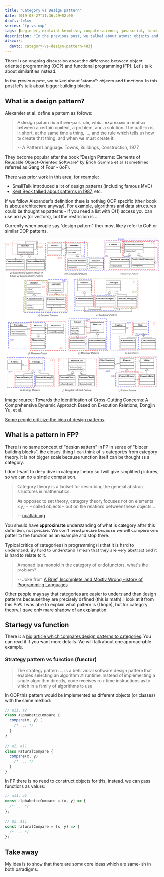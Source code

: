 ```yaml
---
title: "Category vs Design pattern"
date: 2019-08-27T11:36:29+02:00
draft: false
series: "fp vs oop"
tags: [beginner, explainlikeimfive, computerscience, javascript, function]
description: "In the previous post, we talked about atoms: objects and functions. In this post let's talk about bigger building blocks."
discuss:
  devto: category-vs-design-pattern-483j
---
```


There is an ongoing discussion about the difference between object-oriented programming (OOP) and functional programming (FP). Let's talk about similarities instead.

In the previous post, we talked about "atoms": objects and functions. In this post let's talk about bigger building blocks.

<!--more-->

## What is a design pattern?

Alexander et al. define a pattern as follows:

> A design pattern is a three-part rule, which expresses a relation between a certain context, a problem, and a solution. The pattern is, in short, at the same time a thing, ..., and the rule which tells us how to create that thing, and when we must create it.
>
> -- A Pattern Language: Towns, Buildings, Construction, 1977

They become popular after the book "Design Patterns: Elements of Reusable Object-Oriented Software" by Erich Gamma et al. (sometimes referred as Gang of Four - GoF).

There was prior work in this area, for example:

- SmallTalk introduced a lot of design patterns (including famous MVC)
- [Kent Beck talked about patterns in 1987](http://c2.com/doc/oopsla87.html), etc.

If we follow Alexander's definition there is nothing OOP specific (their book is about architecture anyway). For example, algorithms and data structures could be thought as patterns - if you need a list with O(1) access you can use arrays (or vectors), but the restriction is...

Currently when people say "design pattern" they most likely refer to GoF or similar OOP patterns.

![](./gof-patterns.png)

Image source: Towards the Identification of Cross-Cutting Concerns: A Comprehensive Dynamic Approach Based on Execution Relations, Dongjin Yu, et al.

[Some people criticize the idea of design patterns](https://www.deconstructconf.com/2017/brian-marick-patterns-failed-why-should-we-care).

## What is a pattern in FP?

There is no same concept of "design pattern" in FP in sense of "bigger building blocks", the closest thing I can think of is categories from category theory. It is not bigger scale because function itself can be thought as a category.

I don't want to deep dive in category theory so I will give simplified pictures, so we can do a simple comparison.

> Category theory is a toolset for describing the general abstract structures in mathematics.
>
> As opposed to set theory, category theory focuses not on elements x,y,⋯ – called objects – but on the relations between these objects...
>
> -- [ncatlab.org](https://ncatlab.org/nlab/show/category+theory)

You should have **approximate** understanding of what is category after this definition, not precise. We don't need precise because we will compare one patter to the function as an example and stop there.

Typical critics of categories (in programming) is that it is hard to understand. By hard to understand I mean that they are very abstract and it is hard to relate to it.

> A monad is a monoid in the category of endofunctors, what's the problem?
>
> -- Joke from [A Brief, Incomplete, and Mostly Wrong History of Programming Languages](http://james-iry.blogspot.com/2009/05/brief-incomplete-and-mostly-wrong.html)

Other people may say that categories are easier to understand than design patterns because they are precisely defined (this is math). I look at it from this PoV: I was able to explain what pattern is (I hope), but for category theory, I gave only mare shadow of an explanation.

## Startegy vs function

There is a [big article which compares design patterns to categories](https://github.com/thma/LtuPatternFactory/blob/master/README.md). You can read it if you want more details. We will talk about one approachable example.

### Strategy pattern vs function (functor)

> The strategy pattern ... is a behavioral software design pattern that enables selecting an algorithm at runtime. Instead of implementing a single algorithm directly, code receives run-time instructions as to which in a family of algorithms to use

In OOP this pattern would be implemented as different objects (or classes) with the same method:

```js
// a11, a2
class AlphabeticCompare {
  compare(x, y) {
    /* ... */
  }
}

// a2, a11
class NaturalCompare {
  compare(x, y) {
    /* ... */
  }
}
```

In FP there is no need to construct objects for this, instead, we can pass functions as values:

```js
// a11, a2
const alphabeticCompare = (x, y) => {
  /* ... */
};

// a2, a11
const naturalCompare = (x, y) => {
  /* ... */
};
```

## Take away

My idea is to show that there are some core ideas which are same-ish in both paradigms.

